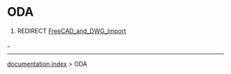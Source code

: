 # ODA
1.  REDIRECT [FreeCAD\_and\_DWG\_Import](FreeCAD_and_DWG_Import.md)



_

---
[documentation index](../README.md) > ODA
